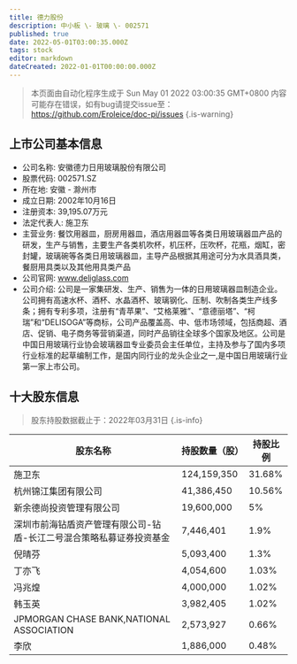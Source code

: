 ```yaml
---
title: 德力股份
description: 中小板 \- 玻璃 \- 002571
published: true
date: 2022-05-01T03:00:35.000Z
tags: stock
editor: markdown
dateCreated: 2022-01-01T00:00:00.000Z
---
```


> 本页面由自动化程序生成于 Sun May 01 2022 03:00:35 GMT+0800
> 内容可能存在错误，如有bug请提交issue至：https://github.com/Eroleice/doc-pi/issues
{.is-warning}

## 上市公司基本信息
- 公司名称: 安徽德力日用玻璃股份有限公司
- 股票代码: 002571.SZ
- 所在地: 安徽 - 滁州市
- 成立日期: 2002年10月16日
- 注册资本: 39,195.07万元
- 法定代表人: 施卫东
- 主营业务: 餐饮用器皿，厨房用器皿，酒店用器皿等各类日用玻璃器皿产品的研发，生产与销售，主要生产各类机吹杯，机压杯，压吹杯，花瓶，烟缸，密封罐，玻璃碗等各类日用玻璃器皿，主导产品根据其用途可分为水具酒具类，餐厨用具类以及其他用具类产品
- 公司官网: www.deliglass.com
- 公司介绍: 公司是一家集研发、生产、销售为一体的日用玻璃器皿制造企业。公司拥有高速水杯、酒杯、水晶酒杯、玻璃钢化、压制、吹制各类生产线多条；拥有专利多项，注册有“青苹果”、“艾格莱雅”、“意德丽塔”、“柯瑞”和“DELISOGA”等商标，公司产品覆盖高、中、低市场领域，包括商超、酒店、促销、电子商务等营销渠道，同时产品销往全球多个国家及地区。公司是中国日用玻璃行业协会玻璃器皿专业委员会主任单位，主持及参与了国内多项行业标准的起草编制工作，是国内同行业的龙头企业之一,是中国日用玻璃行业第一家上市公司。


## 十大股东信息
> 股东持股数据截止于：2022年03月31日
{.is-info}

| 股东名称 | 持股数量（股） | 持股比例 |
| --- | --- | --- |
| 施卫东 | 124,159,350 | 31.68% |
| 杭州锦江集团有限公司 | 41,386,450 | 10.56% |
| 新余德尚投资管理有限公司 | 19,600,000 | 5% |
| 深圳市前海钻盾资产管理有限公司-钻盾-长江二号混合策略私募证券投资基金 | 7,446,401 | 1.9% |
| 倪晴芬 | 5,093,400 | 1.3% |
| 丁亦飞 | 4,054,600 | 1.03% |
| 冯兆煌 | 4,000,000 | 1.02% |
| 韩玉英 | 3,982,405 | 1.02% |
| JPMORGAN CHASE BANK,NATIONAL ASSOCIATION | 2,573,927 | 0.66% |
| 李欣 | 1,886,000 | 0.48% |




